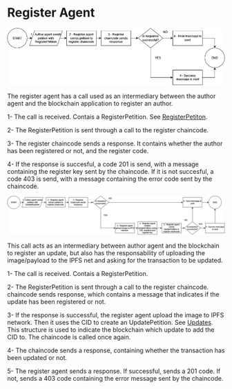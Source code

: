 # Register Agent

![Register Author](RegisterAgentAuthorRegister.drawio.png?raw=true "Register author")

The register agent has a call used as an intermediary between the author agent and the blockchain application to register an author.

1- The call is received. Contais a RegisterPetition. See [RegisterPetiton](../../DataStructures/RegisterAuthorStructures).

2- The RegisterPetition is sent through a call to the register chaincode.

3- The register chaincode sends a response. It contains whether the author has been registered or not, and the register code.

4- If the response is succesful, a code 201 is send, with a message containing the register key sent by the chaincode.
If it is not succesful, a code 403 is send, with a message containing the error code sent by the chaincode.

![Register Update](RegisterAgentUpdateRegister.drawio.png?raw=true "Register Update")

This call acts as an intermediary between author agent and the blockchain to register an update, but also has the responsability of uploading the
image/payload to the IPFS net and asking for the transaction to be updated.

1- The call is received. Contais a RegisterPetition.

2- The RegisterPetition is sent through a call to the register chaincode. chaincode sends response, which contains a message that indicates if
the update has been registered or not.

3- If the response is successful, the register agent upload the image to IPFS network. Then it uses the CID to create an UpdatePetition. See [Updates](../../DataStructures/UpdatePetition).
This structure is used to indicate the blockchain which update to add the CID to. The chaincode is called once again.

4- The chaincode sends a response, containing whether the transaction has been updated or not.

5- The register agent sends a response. If successful, sends a 201 code. If not, sends a 403 code containing the error message sent by the chaincode.
